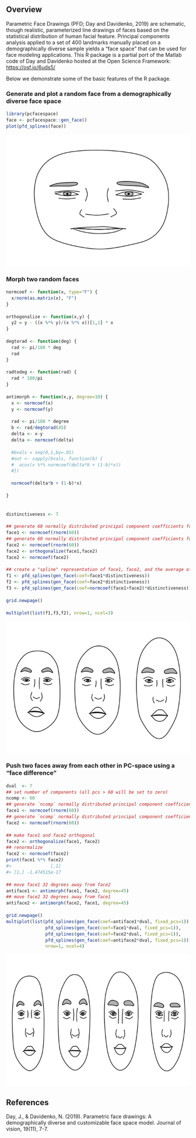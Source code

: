 
## Overview

Parametric Face Drawings (PFD; Day and Davidenko, 2019) are schematic,
though realistic, parameterized line drawings of faces based on the
statistical distribution of human facial feature. Principal components
analysis applied to a set of 400 landmarks manually placed on a
demographically diverse sample yields a “face space” that can be used
for face modeling applications. This R package is a partial port of the
Matlab code of Day and Davidenko hosted at the Open Science Framework:
<https://osf.io/6uds5/>

Below we demonstrate some of the basic features of the R package.

### Generate and plot a random face from a demographically diverse face space

``` r
library(pcfacespace)
face <- pcfacespace::gen_face()
plot(pfd_splines(face))
```

![](README_files/figure-gfm/unnamed-chunk-1-1.png)<!-- -->

### Morph two random faces

``` r
normcoef <- function(x, type="F") {
  x/norm(as.matrix(x), "F")
}

orthogonalize <- function(x,y) {
  y2 = y - ((x %*% y)/(x %*% x))[1,1] * x
}

degtorad <- function(deg) {
  rad <- pi/180 * deg
  rad
}

radtodeg <- function(rad) {
  rad * 180/pi
}

antimorph <- function(x,y, degree=10) {
  x <- normcoef(x)
  y <- normcoef(y)
  
  rad <- pi/180 * degree
  b <- rad/degtorad(45)
  delta <- x-y
  delta <- normcoef(delta)
  
  #bvals = seq(0,1,by=.01)
  #out <- sapply(bvals, function(b) {
  #  acos(x %*% normcoef(delta*b + (1-b)*x))
  #})
  
  normcoef(delta*b + (1-b)*x)

}


distinctiveness <- 7

## generate 60 normally distributed principal component coefficients for face 1
face1 <- normcoef(rnorm(60))
## generate 60 normally distributed principal component coefficients for face 2
face2 <- normcoef(rnorm(60))
face2 <- orthogonalize(face1,face2)
face2 <- normcoef(face2)

## create a "spline" representation of face1, face2, and the average of face1 and face2 (the morph).
f1 <- pfd_splines(gen_face(coef=face1*distinctiveness))
f2 <- pfd_splines(gen_face(coef=face2*distinctiveness))
f3 <- pfd_splines(gen_face(coef=normcoef(face1+face2)*distinctiveness))

grid.newpage()

multiplot(list(f1,f3,f2), nrow=1, ncol=3)
```

![](README_files/figure-gfm/unnamed-chunk-2-1.png)<!-- -->

### Push two faces away from each other in PC-space using a “face difference”

``` r
dval  <- 7
## set number of components (all pcs > 60 will be set to zero)
ncomp <- 60
## generate `ncomp` normally distributed principal component coefficients for face 1
face1 <- normcoef(rnorm(60)) 
## generate `ncomp` normally distributed principal component coefficients for face 2
face2 <- normcoef(rnorm(60))

## make face1 and face2 orthogonal
face2 <- orthogonalize(face1, face2)
## renormalize
face2 <- normcoef(face2)
print(face1 %*% face2)
#>               [,1]
#> [1,] -1.474515e-17

## move face1 32 degrees away from face2
antiface1 <- antimorph(face1, face2, degree=45)
## move face2 32 degrees away from face1
antiface2 <- antimorph(face2, face1, degree=45)

grid.newpage()
multiplot(list(pfd_splines(gen_face(coef=antiface1*dval, fixed_pcs=1)),
               pfd_splines(gen_face(coef=face1*dval, fixed_pcs=1)),
               pfd_splines(gen_face(coef=face2*dval, fixed_pcs=1)),
               pfd_splines(gen_face(coef=antiface2*dval, fixed_pcs=1))),
               nrow=1, ncol=4)
```

![](README_files/figure-gfm/unnamed-chunk-3-1.png)<!-- -->

## References

Day, J., & Davidenko, N. (2019). Parametric face drawings: A
demographically diverse and customizable face space model. Journal of
vision, 19(11), 7-7.
